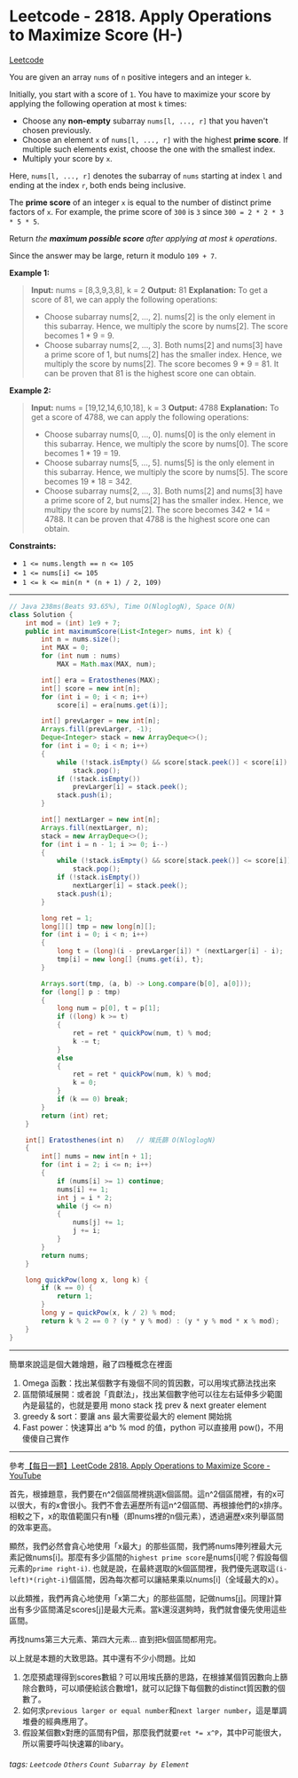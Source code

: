 # Leetcode - 2818. Apply Operations to Maximize Score (H-)

[Leetcode](https://leetcode.com/problems/apply-operations-to-maximize-score/)

You are given an array `nums` of `n` positive integers and an integer `k`.

Initially, you start with a score of `1`. You have to maximize your score by applying the following operation at most `k` times:

-   Choose any **non-empty** subarray `nums[l, ..., r]` that you haven't chosen previously.
-   Choose an element `x` of `nums[l, ..., r]` with the highest **prime score**. If multiple such elements exist, choose the one with the smallest index.
-   Multiply your score by `x`.

Here, `nums[l, ..., r]` denotes the subarray of `nums` starting at index `l` and ending at the index `r`, both ends being inclusive.

The **prime score** of an integer `x` is equal to the number of distinct prime factors of `x`. For example, the prime score of `300` is `3` since `300 = 2 * 2 * 3 * 5 * 5`.

Return _the **maximum possible score** after applying at most _`k`_ operations_.

Since the answer may be large, return it modulo `109 + 7`.

**Example 1:**

> **Input:** nums = [8,3,9,3,8], k = 2
> **Output:** 81
> **Explanation:** To get a score of 81, we can apply the following operations:
> - Choose subarray nums[2, ..., 2]. nums[2] is the only element in this subarray. Hence, we multiply the score by nums[2]. The score becomes 1 * 9 = 9.
> - Choose subarray nums[2, ..., 3]. Both nums[2] and nums[3] have a prime score of 1, but nums[2] has the smaller index. Hence, we multiply the score by nums[2]. The score becomes 9 * 9 = 81.
> It can be proven that 81 is the highest score one can obtain.

**Example 2:**

> **Input:** nums = [19,12,14,6,10,18], k = 3
> **Output:** 4788
> **Explanation:** To get a score of 4788, we can apply the following operations: 
> - Choose subarray nums[0, ..., 0]. nums[0] is the only element in this subarray. Hence, we multiply the score by nums[0]. The score becomes 1 * 19 = 19.
> - Choose subarray nums[5, ..., 5]. nums[5] is the only element in this subarray. Hence, we multiply the score by nums[5]. The score becomes 19 * 18 = 342.
> - Choose subarray nums[2, ..., 3]. Both nums[2] and nums[3] have a prime score of 2, but nums[2] has the smaller index. Hence, we multipy the score by nums[2]. The score becomes 342 * 14 = 4788.
> It can be proven that 4788 is the highest score one can obtain.

**Constraints:**

-   `1 <= nums.length == n <= 105`
-   `1 <= nums[i] <= 105`
-   `1 <= k <= min(n * (n + 1) / 2, 109)`

---
```java
// Java 238ms(Beats 93.65%), Time O(NloglogN), Space O(N)
class Solution {
    int mod = (int) 1e9 + 7;
    public int maximumScore(List<Integer> nums, int k) {
        int n = nums.size();
        int MAX = 0;
        for (int num : nums)
            MAX = Math.max(MAX, num);

        int[] era = Eratosthenes(MAX);
        int[] score = new int[n];
        for (int i = 0; i < n; i++)
            score[i] = era[nums.get(i)];

        int[] prevLarger = new int[n];
        Arrays.fill(prevLarger, -1);
        Deque<Integer> stack = new ArrayDeque<>();
        for (int i = 0; i < n; i++)
        {
            while (!stack.isEmpty() && score[stack.peek()] < score[i])
                stack.pop();
            if (!stack.isEmpty())
                prevLarger[i] = stack.peek();
            stack.push(i);
        }

        int[] nextLarger = new int[n];
        Arrays.fill(nextLarger, n);
        stack = new ArrayDeque<>();
        for (int i = n - 1; i >= 0; i--)
        {
            while (!stack.isEmpty() && score[stack.peek()] <= score[i])
                stack.pop();
            if (!stack.isEmpty())
                nextLarger[i] = stack.peek();
            stack.push(i);
        }

        long ret = 1;
        long[][] tmp = new long[n][];
        for (int i = 0; i < n; i++)
        {
            long t = (long)(i - prevLarger[i]) * (nextLarger[i] - i);
            tmp[i] = new long[] {nums.get(i), t};
        }

        Arrays.sort(tmp, (a, b) -> Long.compare(b[0], a[0]));
        for (long[] p : tmp)
        {
            long num = p[0], t = p[1];
            if ((long) k >= t)
            {
                ret = ret * quickPow(num, t) % mod;
                k -= t;
            }
            else
            {
                ret = ret * quickPow(num, k) % mod;
                k = 0;
            }
            if (k == 0) break;
        }
        return (int) ret;
    }

    int[] Eratosthenes(int n)   // 埃氏篩 O(NloglogN)
    {
        int[] nums = new int[n + 1];
        for (int i = 2; i <= n; i++)
        {
            if (nums[i] >= 1) continue;
            nums[i] += 1;
            int j = i * 2;
            while (j <= n)
            {
                nums[j] += 1;
                j += i;
            }
        }
        return nums;
    }

    long quickPow(long x, long k) {
        if (k == 0) {
            return 1;
        }
        long y = quickPow(x, k / 2) % mod;
        return k % 2 == 0 ? (y * y % mod) : (y * y % mod * x % mod);
    }
}
```
---

簡單來說這是個大雜燴題，融了四種概念在裡面
1. Omega 函數：找出某個數字有幾個不同的質因數，可以用埃式篩法找出來
2. 區間領域展開：或者說「貢獻法」，找出某個數字他可以往左右延伸多少範圍內是最猛的，也就是要用 mono stack 找 prev & next greater element
3. greedy & sort：要讓 ans 最大需要從最大的 element 開始挑
4. Fast power：快速算出 a^b % mod 的值，python 可以直接用 pow()，不用傻傻自己實作

---

參考[【每日一题】LeetCode 2818. Apply Operations to Maximize Score - YouTube](https://www.youtube.com/watch?v=-h12SmBQznA)

首先，根據題意，我們要在n^2個區間裡挑選k個區間。這n^2個區間裡，有的x可以很大，有的x會很小。我們不會去遍歷所有這n^2個區間、再根據他們的x排序。相較之下，x的取值範圍只有n種（即nums裡的n個元素），透過遍歷x來列舉區間的效率更高。

顯然，我們必然會貪心地使用「x最大」的那些區間，我們將nums陣列裡最大元素記做nums[i]。那麼有多少區間的`highest prime score`是nums[i]呢？假設每個元素的`prime right-i)`. 也就是說，在最終選取的k個區間裡，我們優先選取這`(i-left)*(right-i)`個區間，因為每次都可以讓結果乘以nums[i]（全域最大的x）。

以此類推，我們再貪心地使用「x第二大」的那些區間，記做nums[j]。同理計算出有多少區間滿足scores[j]是最大元素。當k還沒選夠時，我們就會優先使用這些區間。

再找nums第三大元素、第四大元素... 直到把k個區間都用完。

以上就是本題的大致思路。其中還有不少小問題。比如

1. 怎麼預處理得到scores數組？可以用埃氏篩的思路，在根據某個質因數向上篩除合數時，可以順便給該合數增1，就可以記錄下每個數的distinct質因數的個數了。
2. 如何求`previous larger or equal number`和`next larger number`，這是單調堆疊的經典應用了。
3. 假設某個數x對應的區間有P個，那麼我們就要`ret *= x^P`，其中P可能很大，所以需要呼叫快速冪的libary。


###### tags: `Leetcode` `Others` `Count Subarray by Element`